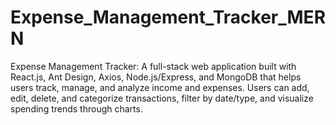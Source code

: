 # Expense_Management_Tracker_MERN
Expense Management Tracker: A full-stack web application built with React.js, Ant Design, Axios, Node.js/Express, and MongoDB that helps users track, manage, and analyze income and expenses. Users can add, edit, delete, and categorize transactions, filter by date/type, and visualize spending trends through charts.
